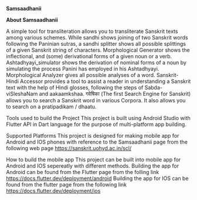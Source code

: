 **Samsaadhanii**

**About Samsaadhanii**

A simple tool for transliteration allows you to transliterate Sanskrit texts among various schemes.
While sandhi shows joining of two Sanskrit words following the Paninian sutras, a sandhi splitter shows all possible splittings of a given Sanskrit string of characters.
Morphological Generator shows the inflectional, and (some) derivational forms of a given noun or a verb. Ashtadhyayi_simulator shows the derivation of nominal forms of a noun by simulating the process Panini has employed in his Ashtadhyayi.
Morphological Analyzer gives all possible analyses of a word.
Sanskrit-Hindi Accessor provides a tool to assist a reader in understanding a Sanskrit text with the help of Hindi glosses, following the steps of Sabda-viSleshaNam and aakaamkshaa.
गवेषिका (The first Search Engine for Sanskrit) allows you to search a Sanskrit word in various Corpora. It also allows you to search on a pratipadikam / dhaatu.

Tools used to build the Project
This project is built using Android Studio with Flutter API in Dart language for the purpose of multi-platform app building.

Supported Platforms
This project is designed for making mobile app for Android and IOS phones with reference to the Samsaadhanii page from the following web page https://sanskrit.uohyd.ac.in/scl/

How to build the mobile app
This project can be built into mobile app for Android and IOS sepereatly with different methods.
Building the app for Android can be found from the Flutter page from the folling link https://docs.flutter.dev/deployment/android
Building the app for IOS can be found from the flutter page from the following link https://docs.flutter.dev/deployment/ios
